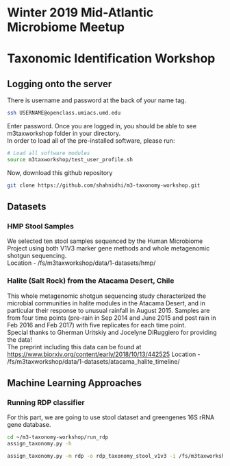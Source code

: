 # Winter 2019 Mid-Atlantic Microbiome Meetup
# Taxonomic Identification Workshop

## Logging onto the server
There is username and password at the back of your name tag.
```bash
ssh USERNAME@openclass.umiacs.umd.edu
```
Enter password. Once you are logged in, you should be able to see m3taxworkshop folder in your directory. <br />
In order to load all of the pre-installed software, please run:

```bash
# Load all software modules
source m3taxworkshop/test_user_profile.sh
```
Now, download this github repository 
```bash
git clone https://github.com/shahnidhi/m3-taxonomy-workshop.git
```
## Datasets 

### HMP Stool Samples 

We selected ten stool samples sequenced by the Human Microbiome Project using both V1V3 marker gene methods and whole metagenomic shotgun sequencing. <br />
Location - /fs/m3taxworkshop/data/1-datasets/hmp/

### Halite (Salt Rock) from the Atacama Desert, Chile 

This whole metagenomic shotgun sequencing study characterized the microbial communities in halite modules in the Atacama Desert, and in particular their response to unusual rainfall in August 2015. Samples are from four time points (pre-rain in Sep 2014 and June 2015 and post rain in Feb 2016 and Feb 2017) with five replicates for each time point. <br />
Special thanks to Gherman Uritskiy and Jocelyne DiRuggiero for providing the data! <br />
The preprint including this data can be found at https://www.biorxiv.org/content/early/2018/10/13/442525
Location - /fs/m3taxworkshop/data/1-datasets/atacama_halite_timeline/

## Machine Learning Approaches 
### Running RDP classifier
For this part, we are going to use stool dataset and greengenes 16S rRNA gene database. 
```bash
cd ~/m3-taxonomy-workshop/run_rdp
assign_taxonomy.py -h

assign_taxonomy.py -m rdp -o rdp_taxonomy_stool_v1v3 -i /fs/m3taxworkshop/data/1-datasets/hmp/
```
